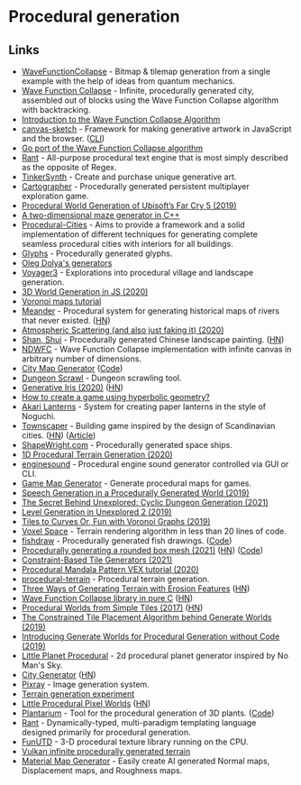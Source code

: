 # Procedural generation

## Links

- [WaveFunctionCollapse](https://github.com/mxgmn/WaveFunctionCollapse) - Bitmap & tilemap generation from a single example with the help of ideas from quantum mechanics.
- [Wave Function Collapse](https://github.com/marian42/wavefunctioncollapse) - Infinite, procedurally generated city, assembled out of blocks using the Wave Function Collapse algorithm with backtracking.
- [Introduction to the Wave Function Collapse Algorithm](https://mineralexistence.com/intro_to_wfc.html)
- [canvas-sketch](https://github.com/mattdesl/canvas-sketch) - Framework for making generative artwork in JavaScript and the browser. ([CLI](https://github.com/mattdesl/canvas-sketch-cli))
- [Go port of the Wave Function Collapse algorithm](https://github.com/shawnridgeway/wfc)
- [Rant](https://github.com/TheBerkin/rant) - All-purpose procedural text engine that is most simply described as the opposite of Regex.
- [TinkerSynth](https://tinkersynth.com/) - Create and purchase unique generative art.
- [Cartographer](https://v-os.ca/cartographer) - Procedurally generated persistent multiplayer exploration game.
- [Procedural World Generation of Ubisoft’s Far Cry 5 (2019)](https://www.youtube.com/watch?v=NfizT369g60)
- [A two-dimensional maze generator in C++](https://joy.recurse.com/posts/465-a-two-dimensional-maze-generator-in-c)
- [Procedural-Cities](https://github.com/magnificus/Procedural-Cities) - Aims to provide a framework and a solid implementation of different techniques for generating complete seamless procedural cities with interiors for all buildings.
- [Glyphs](https://github.com/AdrianMargel/glyphs) - Procedurally generated glyphs.
- [Oleg Dolya's generators](https://watabou.itch.io/)
- [Voyager3](https://voyager3.tumblr.com/) - Explorations into procedural village and landscape generation.
- [3D World Generation in JS (2020)](https://www.youtube.com/watch?v=rNuDkDhadfU)
- [Voronoi maps tutorial](https://www.redblobgames.com/x/2022-voronoi-maps-tutorial/)
- [Meander](http://roberthodgin.com/project/meander) - Procedural system for generating historical maps of rivers that never existed. ([HN](https://news.ycombinator.com/item?id=23341917))
- [Atmospheric Scattering (and also just faking it) (2020)](https://www.youtube.com/watch?v=JMUtQcJE2Pw)
- [Shan, Shui](https://github.com/LingDong-/shan-shui-inf) - Procedurally generated Chinese landscape painting. ([HN](https://news.ycombinator.com/item?id=23469233))
- [NDWFC](https://github.com/LingDong-/ndwfc) - Wave Function Collapse implementation with infinite canvas in arbitrary number of dimensions.
- [City Map Generator](https://maps.probabletrain.com/#/) ([Code](https://github.com/ProbableTrain/MapGenerator))
- [Dungeon Scrawl](https://dungeonscrawl.com/) - Dungeon scrawling tool.
- [Generative Iris (2020)](https://mostlymaths.net/2020/06/iris-sketch.html/) ([HN](https://news.ycombinator.com/item?id=23592665))
- [How to create a game using hyperbolic geometry?](http://roguetemple.com/z/hyper/dev.php)
- [Akari Lanterns](http://roberthodgin.com/project/akari-lanterns) - System for creating paper lanterns in the style of Noguchi.
- [Townscaper](https://store.steampowered.com/app/1291340/Townscaper/) - Building game inspired by the design of Scandinavian cities. ([HN](https://news.ycombinator.com/item?id=23937551)) ([Article](https://www.bloomberg.com/news/articles/2020-07-24/the-video-game-where-you-build-an-empty-town))
- [ShapeWright.com](https://ship.shapewright.com/) - Procedurally generated space ships.
- [1D Procedural Terrain Generation (2020)](https://arpitbhayani.me/blogs/1d-terrain)
- [enginesound](https://github.com/DasEtwas/enginesound) - Procedural engine sound generator controlled via GUI or CLI.
- [Game Map Generator](https://github.com/klangner/mapgen.rs) - Generate procedural maps for games.
- [Speech Generation in a Procedurally Generated World (2019)](https://www.youtube.com/watch?v=qh9vyoMviJI)
- [The Secret Behind Unexplored: Cyclic Dungeon Generation (2021)](https://www.youtube.com/watch?v=LRp9vLk7amg)
- [Level Generation in Unexplored 2 (2019)](https://www.ludomotion.com/blogs/level-generation/index.html)
- [Tiles to Curves Or, Fun with Voronoi Graphs (2019)](https://www.ludomotion.com/blogs/tiles-to-curves/index.html)
- [Voxel Space](https://github.com/s-macke/VoxelSpace) - Terrain rendering algorithm in less than 20 lines of code.
- [fishdraw](https://fishdraw.glitch.me/) - Procedurally generated fish drawings. ([Code](https://github.com/LingDong-/fishdraw))
- [Procedurally generating a rounded box mesh (2021)](https://wwwtyro.net/2021/09/24/rounded-box.html) ([HN](https://news.ycombinator.com/item?id=28677064)) ([Code](https://github.com/wwwtyro/rounded-box-figures))
- [Constraint-Based Tile Generators (2021)](https://www.boristhebrave.com/2021/10/31/constraint-based-tile-generators/)
- [Procedural Mandala Pattern VEX tutorial (2020)](https://www.youtube.com/watch?v=uA6BDOUzWnM)
- [procedural-terrain](https://github.com/croquelois/procedural-terrain) - Procedural terrain generation.
- [Three Ways of Generating Terrain with Erosion Features](https://github.com/dandrino/terrain-erosion-3-ways) ([HN](https://news.ycombinator.com/item?id=29724597))
- [Wave Function Collapse library in pure C](https://github.com/krychu/wfc) ([HN](https://news.ycombinator.com/item?id=29806885))
- [Procedural Worlds from Simple Tiles (2017)](https://ijdykeman.github.io/ml/2017/10/12/wang-tile-procedural-generation.html) ([HN](https://news.ycombinator.com/item?id=29866062))
- [The Constrained Tile Placement Algorithm behind Generate Worlds (2019)](https://ijdykeman.github.io/procedural_generation/2019/11/08/generate-worlds-algorithm.html)
- [Introducing Generate Worlds for Procedural Generation without Code (2019)](https://ijdykeman.github.io/procedural_generation/2019/05/17/introducing-generate-worlds.html)
- [Little Planet Procedural](https://github.com/alan-luo/planetprocedural) - 2d procedural planet generator inspired by No Man's Sky.
- [City Generator](https://watabou.github.io/city-generator/) ([HN](https://news.ycombinator.com/item?id=30338074))
- [Pixray](https://github.com/pixray/pixray) - Image generation system.
- [Terrain generation experiment](https://github.com/kettle11/open_world_game)
- [Little Procedural Pixel Worlds](https://jason.today/little-worlds) ([HN](https://news.ycombinator.com/item?id=31481581))
- [Plantarium](https://plant.jim-fx.com/) - Tool for the procedural generation of 3D plants. ([Code](https://github.com/jim-fx/plantarium))
- [Rant](https://github.com/rant-lang/rant) - Dynamically-typed, multi-paradigm templating language designed primarily for procedural generation.
- [FunUTD](https://github.com/SamiPerttu/funutd) - 3-D procedural texture library running on the CPU.
- [Vulkan infinite procedurally generated terrain](https://github.com/SaschaWillems/VulkanInfiniteProceduralTerrain)
- [Material Map Generator](https://github.com/joeyballentine/Material-Map-Generator) - Easily create AI generated Normal maps, Displacement maps, and Roughness maps.
